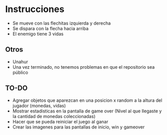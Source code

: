 # Instrucciones
- Se mueve con las flechitas izquierda y derecha
- Se dispara con la flecha hacia arriba
- El enemigo tiene 3 vidas


## Otros

- Unahur
- Una vez terminado, no tenemos problemas en que el repositorio sea público

## TO-DO
- Agregar objetos que aparezcan en una posicion x random a la altura del jugador (monedas, vidas)
- Mostrar estadisticas en la pantalla de game over (Nivel al que llegaste y la cantidad de monedas coleccionadas)
- Hacer que se pueda reiniciar el juego al ganar
- Crear las imagenes para las pantallas de inicio, win y gameover


